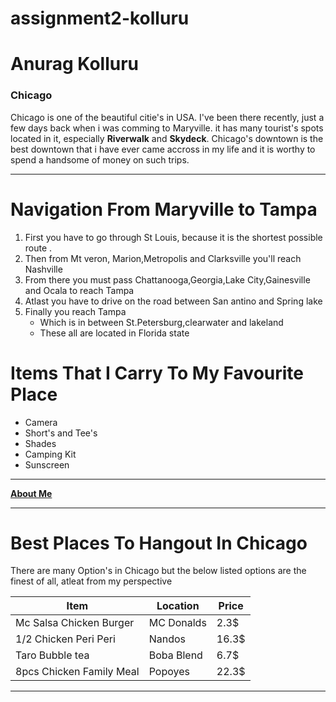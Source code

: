# assignment2-kolluru

# Anurag Kolluru

### Chicago

Chicago is one of the beautiful citie's in USA. I've been there recently, just a few days back when i was comming to Maryville. it has many tourist's spots located in it, especially **Riverwalk** and **Skydeck**. Chicago's downtown is the best downtown that i have ever came accross in my life and it is worthy to spend a handsome of money on such trips.

***

# Navigation From Maryville to Tampa

1. First you have to go through St Louis, because it is the shortest possible route .
2. Then from Mt veron, Marion,Metropolis and Clarksville you'll reach Nashville
3. From there you must pass Chattanooga,Georgia,Lake City,Gainesville and Ocala to reach Tampa
4. Atlast you have to drive on the road between San antino and Spring lake
5. Finally you reach Tampa 
    * Which is in between St.Petersburg,clearwater and lakeland
    * These all are located in Florida state

# Items That I Carry To My Favourite Place

* Camera
* Short's and Tee's
* Shades
* Camping Kit
* Sunscreen

---

**[About Me](AboutMe.md)**

---

# Best Places To Hangout In Chicago

There are many Option's in Chicago but the below listed options are the finest of all, atleat from my perspective

| Item  | Location  | Price  |      
|---|---|---|
| Mc Salsa Chicken Burger  | MC Donalds  | 2.3$  |      
| 1/2 Chicken Peri Peri  | Nandos  | 16.3$  |      
| Taro Bubble tea  | Boba Blend  | 6.7$  |      
| 8pcs Chicken Family Meal  | Popoyes  | 22.3$  |

***
